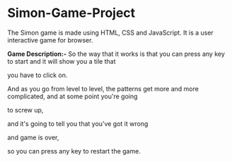 # Simon-Game-Project
The Simon game is made using HTML, CSS and JavaScript. It is a user interactive game for browser. 

**Game Description:-**
So the way that it works is that you can press any key to start and it will show you a tile that

you have to click on.

And as you go from level to level, the patterns get more and more complicated, and at some point you're going

to screw up,

and it's going to tell you that you’ve got it wrong

and game is over,

so you can press any key to restart the game.
